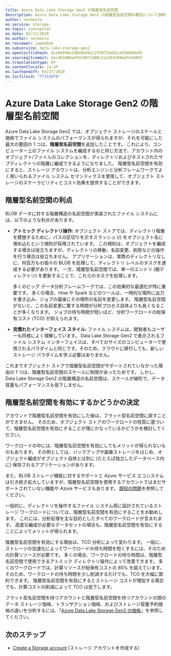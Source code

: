 ```yaml
---
title: Azure Data Lake Storage Gen2 の階層型名前空間
description: Azure Data Lake Storage Gen2 の階層型名前空間の概念について説明します
author: normesta
ms.service: storage
ms.topic: conceptual
ms.date: 02/11/2020
ms.author: normesta
ms.reviewer: jamesbak
ms.subservice: data-lake-storage-gen2
ms.openlocfilehash: 6ce94590a1d0de6941c27d972bdd1c4194080e95
ms.sourcegitcommit: 2ec4b3d0bad7dc0071400c2a2264399e4fe34897
ms.translationtype: HT
ms.contentlocale: ja-JP
ms.lasthandoff: 03/27/2020
ms.locfileid: "77153079"
---
```

# <a name="azure-data-lake-storage-gen2-hierarchical-namespace"></a>Azure Data Lake Storage Gen2 の階層型名前空間

Azure Data Lake Storage Gen2 では、オブジェクト ストレージのスケールと価格でファイル システムのパフォーマンスが得られますが、それを可能にした最大の要因の 1 つは、**階層型名前空間**を追加したことです。 これにより、コンピューター上のファイル システムを編成するのと同じ方法で、アカウント内のオブジェクト/ファイルのコレクションを、ディレクトリおよびネストされたサブディレクトリの階層に編成できるようになりました。 階層型名前空間を有効にすると、ストレージ アカウントは、分析エンジンと分析フレームワークでよく用いられるファイル システム セマンティクスを使用して、オブジェクト ストレージのスケーラビリティとコスト効果を提供することができます。

## <a name="the-benefits-of-a-hierarchical-namespace"></a>階層型名前空間の利点

BLOB データに対する階層構造の名前空間が実装されたファイル システムには、以下のような利点があります。

- **アトミック ディレクトリ操作:** オブジェクト ストアでは、ディレクトリ階層を模倣するために、パスの区切りを示すスラッシュ (/) をオブジェクト名に埋め込むという規則が採用されています。 この規則は、オブジェクトを編成する場合は役立ちますが、ディレクトリの移動、名前変更、削除などの操作を行う場合は役立ちません。 アプリケーションは、実際のディレクトリなしに、何百万もの個々の BLOB を処理して、ディレクトリ レベルのタスクを達成する必要があります。 一方、階層型名前空間では、単一のエントリ (親ディレクトリ) を更新することで、これらのタスクを処理します。

    多くのビッグ データ分析フレームワークでは、この効果的な最適化が特に重要です。 多くの場合、Hive や Spark などのツールは、一時的な場所に出力を書き込み、ジョブの最後にその場所の名前を変更します。 階層型名前空間がないと、この名前変更に要する時間が分析プロセス自体よりも長くなることが多くなります。 ジョブの待ち時間が短いほど、分析ワークロードの総保有コスト (TCO) が抑えられます。

- **見慣れたインターフェイス スタイル:** ファイル システムは、開発者もユーザーも同様によく理解しています。 Data Lake Storage Gen2 で表示されるファイル システム インターフェイスは、すべてのサイズのコンピューターで使用されるパラダイムと同じです。そのため、クラウドに移行しても、新しいストレージ パラダイムを学ぶ必要はありません。

これまでオブジェクト ストアで階層型名前空間がサポートされていなかった理由の 1 つは、階層型名前空間のスケールに制限があったためです。 しかし、Data Lake Storage Gen2 の階層構造の名前空間は、スケールが線形で、データ容量もパフォーマンスも低下しません。

## <a name="deciding-whether-to-enable-a-hierarchical-namespace"></a>階層型名前空間を有効にするかどうかの決定

アカウントで階層型名前空間を有効にした後は、フラット型名前空間に戻すことができません。 そのため、オブジェクト ストアのワークロードの性質に基づいて、階層型名前空間を有効にすることが理にかなっているかどうかを検討してください。

ワークロードの中には、階層型名前空間を有効にしてもメリットが得られないものもあります。 その例としては、バックアップや画像ストレージをはじめ、オブジェクト編成がオブジェクト自体とは別に (たとえば独立したデータベース内に) 保存されるアプリケーションがあります。 

また、BLOB ストレージ機能に対するサポートと Azure サービス エコシステムは引き続き拡大していますが、階層型名前空間を使用するアカウントではまだサポートされていない機能や Azure サービスもあります。 [既知の問題](data-lake-storage-known-issues.md)を参照してください。 

一般的に、ディレクトリを操作するファイル システム用に設計されているストレージ ワークロードについては、階層型名前空間を有効にすることをお勧めします。 これには、分析処理を主な目的としたすべてのワークロードが含まれます。 高度な編成が必要なデータセットの場合も、階層型名前空間を有効にすることによってメリットが得られます。

階層型名前空間を有効にする理由は、TCO 分析によって変わります。 一般に、ストレージの加速化によってワークロードの待ち時間を短くするには、そのための計算リソースが必要です。 多くの場合、ワークロードの待ち時間は、階層型名前空間で使用できるアトミック ディレクトリ操作によって改善できます。 多くのワークロードでは、計算リソースが総保有コストの 85% を超えています。そのため、ワークロードの待ち時間を少し削減するだけでも、TCO を大幅に節約できます。 階層型名前空間を有効にするとストレージ コストが増加する場合でも、計算コストの削減によって TCO は低下します。

フラット型名前空間を持つアカウントと階層型名前空間を持つアカウントの間のデータ ストレージ価格、トランザクション価格、およびストレージ容量予約価格の違いを分析するには、「[Azure Data Lake Storage Gen2 の価格](https://azure.microsoft.com/pricing/details/storage/data-lake/)」を参照してください。

## <a name="next-steps"></a>次のステップ

- [Create a Storage account](./data-lake-storage-quickstart-create-account.md) (ストレージ アカウントを作成する)
